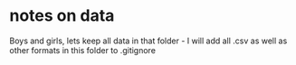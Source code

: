 notes on data
=============

Boys and girls, lets keep all data in that folder - I will add all .csv as well as other formats in this folder to .gitignore